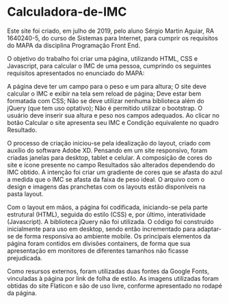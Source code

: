 # Calculadora-de-IMC
Este site foi criado, em julho de 2019, pelo aluno Sérgio Martin Aguiar, RA 1640240-5, do curso de Sistemas para Internet, para cumprir os requisitos do MAPA da disciplina Programação Front End.

O objetivo do trabalho foi criar uma página, utilizando HTML, CSS e Javascript, para calcular o IMC de uma pessoa, cumprindo os seguintes requisitos apresentados no enunciado do MAPA:

A página deve ter um campo para o peso e um para altura;
O site deve calcular o IMC e exibir na tela sem reload de página;
Deve estar bem formatada com CSS;
Não se deve utilizar nenhuma biblioteca além do jQuery (que tem uso optativo);
Não é permitido utilizar o bootstrap.
O usuário deve inserir sua altura e peso nos campos adequados. Ao clicar no botão Calcular o site apresenta seu IMC e Condição equivalente no quadro Resultado.

O processo de criação iniciou-se pela idealização do layout, criado com auxílio do software Adobe XD. Pensando em um site responsivo, foram criadas janelas para desktop, tablet e celular. A composição de cores do site e ícone presente no campo Resultados são alterados dependendo do IMC obtido. A intenção foi criar um gradiente de cores que se afasta do azul a medida que o IMC se afasta da faixa de peso ideal. O arquivo com o design e imagens das pranchetas com os layouts estão disponíveis na pasta layout.

Com o layout em mãos, a página foi codificada, iniciando-se pela parte estrutural (HTML), seguida do estilo (CSS) e, por último, interatividade (Javascript). A biblioteca jQuery não foi utilizada. O código foi construido inicialmente para uso em desktop, sendo então incrementado para adaptar-se de forma responsiva ao ambiente mobile. Os principais elementos da página foram contidos em divisões containers, de forma que sua apresentação em monitores de diferentes tamanhos não ficasse prejudicada.

Como resursos externos, foram utilizadas duas fontes da Google Fonts, vinculadas à página por link de folha de estilo. As imagens utilizadas foram obtidas do site Flaticon e são de uso livre, conforme apresentado no rodapé da página.

